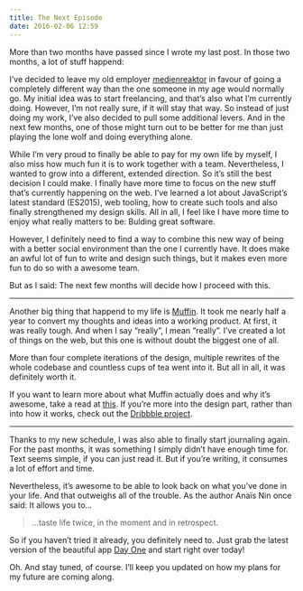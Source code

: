 ```yaml
---
title: The Next Episode
date: 2016-02-06 12:59
---
```


More than two months have passed since I wrote my last post. In those two months, a lot of stuff happend:

I’ve decided to leave my old employer [medienreaktor][1] in favour of going a completely different way than the one someone in my age would normally go. My initial idea was to start freelancing, and that’s also what I’m currently doing. However, I’m not really sure, if it will stay that way. So instead of just doing my work, I’ve also decided to pull some additional levers. And in the next few months, one of those might turn out to be better for me than just playing the lone wolf and doing everything alone.

While I’m very proud to finally be able to pay for my own life by myself, I also miss how much fun it is to work together with a team. Nevertheless, I wanted to grow into a different, extended direction. So it’s still the best decision I could make. I finally have more time to focus on the new stuff that’s currently happening on the web. I’ve learned a lot about JavaScript’s latest standard (ES2015), web tooling, how to create such tools and also finally strengthened my design skills. All in all, I feel like I have more time to enjoy what really matters to be: Bulding great software.

However, I definitely need to find a way to combine this new way of being with a better social environment than the one I currently have. It does make an awful lot of fun to write and design such things, but it makes even more fun to do so with a awesome team.

But as I said: The next few months will decide how I proceed with this.

---

Another big thing that happend to my life is [Muffin][2]. It took me nearly half a year to convert my thoughts and ideas into a working product. At first, it was really tough. And when I say “really”, I mean “really”. I’ve created a lot of things on the web, but this one is without doubt the biggest one of all.

More than four complete iterations of the design, multiple rewrites of the whole codebase and countless cups of tea went into it. But all in all, it was definitely worth it.

If you want to learn more about what Muffin actually does and why it’s awesome, take a read at [this][2]. If you’re more into the design part, rather than into how it works, check out the [Dribbble project][3].

---

Thanks to my new schedule, I was also able to finally start journaling again. For the past months, it was something I simply didn’t have enough time for. Text seems simple, if you can just read it. But if you’re writing, it consumes a lot of effort and time.

Nevertheless, it’s awesome to be able to look back on what you’ve done in your life. And that outweighs all of the trouble. As the author Anaïs Nin once said: It allows you to...

> ...taste life twice, in the moment and in retrospect.

So if you haven’t tried it already, you definitely need to. Just grab the latest version of the beautiful app [Day One][4] and start right over today!

Oh. And stay tuned, of course. I’ll keep you updated on how my plans for my future are coming along.

[1]: https://www.medienreaktor.de/agentur/
[2]: http://muffin.cafe
[3]: https://dribbble.com/notleo/projects/349841-Muffin
[4]: http://dayoneapp.com
